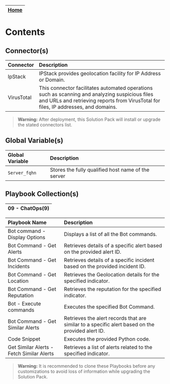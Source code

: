 | [Home](https://github.com/fortinet-fortisoar/solution-pack-chatops/blob/develop/README.md) |
|--------------------------------------------|

# Contents

## Connector(s)

|Connector|Description|
| :- | :- |
|IpStack| IPStack provides geolocation facility for IP Address or Domain. |
|VirusTotal| This connector facilitates automated operations such as scanning and analyzing suspicious files and URLs and retrieving reports from VirusTotal for files, IP addresses, and domains. |

> **Warning:** After deployment, this Solution Pack will install or upgrade the stated connectors list.

## Global Variable(s)

|Global Variable|Description|
| :- | :- |
|`Server_fqhn`| Stores the fully qualified host name of the server |


## Playbook Collection(s)

|09 - ChatOps(9)|
| :- |

Playbook Name|Description|
 :- | :- |
|Bot command - Display Options|Displays a list of all the Bot commands.|
|Bot Command - Get Alerts|Retrieves details of a specific alert based on the provided alert ID.|
|Bot Command - Get Incidents|Retrieves details of a specific incident based on the provided incident ID.|
|Bot Command - Get Location|Retrieves the Geolocation details for the specified indicator.|
|Bot Command - Get Reputation|Retrieves the reputation for the specified indicator.|
|Bot - Execute commands|Executes the specified Bot Command.|
|Bot Command - Get Similar Alerts|Retrieves the alert records that are similar to a specific alert based on the provided alert ID.|
|Code Snippet|Executes the provided Python code.|
|Get Similar Alerts - Fetch Similar Alerts|Retrieves a list of alerts related to the specified indicator.|

> **Warning:** It is recommended to clone these Playbooks before any customizations to avoid loss of information while upgrading the Solution Pack.
